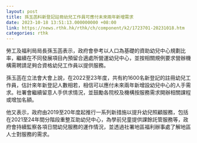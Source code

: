 ```yaml
---
layout: post
title: 孫玉菡料新登記註冊幼兒工作員可應付未來兩年新增需求
date: 2023-10-18 13:51:13.000000000 +08:00
link: https://news.rthk.hk/rthk/ch/component/k2/1723701-20231018.htm
categories: rthk
---
```


勞工及福利局局長孫玉菡表示，政府會參考以人口為基礎的資助幼兒中心規劃比率，繼續在不同發展項目內預留合適處所營運幼兒中心，並按相關規例要求營辦機構需聘請足夠合資格幼兒工作員以提供服務。

孫玉菡在立法會大會上說，在2022至23年度，共有約1600名新登記的註冊幼兒工作員，估計來年新登記人數相若，相信可以應付未來兩年新增設幼兒中心的人手需求。社署會繼續留意人手供求情況，並鼓勵各院校及機構按服務需求開辦相關課程或增加名額。

他又表示，政府由2019至20年度起推行一系列新措施以提升幼兒照顧服務，包括在2021至24年間分階段重整互助幼兒中心，為學前兒童提供課餘託管服務等，政府會持續監察各項日間幼兒服務的運作情況，並透過社署地區福利辦事處了解地區人士對服務的需求。
